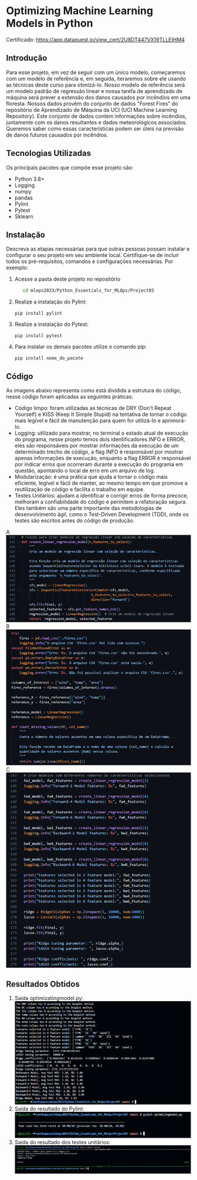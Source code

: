 # Optimizing Machine Learning Models in Python

Certificado: https://app.dataquest.io/view_cert/2U8DT447VX19TLLEIHM4
## Introdução

Para esse projeto, em vez de seguir com um único modelo, começaremos com um modelo de referência e, em seguida, iteraremos sobre ele usando as técnicas deste curso para otimizá-lo. Nosso modelo de referência será um modelo padrão de regressão linear e nossa tarefa de aprendizado de máquina será prever a extensão dos danos causados por incêndios em uma floresta. Nossos dados provêm do conjunto de dados "Forest Fires" do repositório de Aprendizado de Máquina da UCI (UCI Machine Learning Repository). Este conjunto de dados contém informações sobre incêndios, juntamente com os danos resultantes e dados meteorológicos associados. Queremos saber como essas características podem ser úteis na previsão de danos futuros causados por incêndios.

## Tecnologias Utilizadas

Os principais pacotes que compõe esse projeto são:

- Python 3.8+
- Logging
- numpy
- pandas
- Pylint
- Pytest
- Sklearn

## Instalação

Descreva as etapas necessárias para que outras pessoas possam instalar e configurar o seu projeto em seu ambiente local. Certifique-se de incluir todos os pré-requisitos, comandos e configurações necessárias. Por exemplo:

1. Acesse a pasta deste projeto no repositório
   ```bash
      cd mlops2023/Python_Essentials_for_MLOps/Project03
   ```
2. Realize a instalação do Pylint:
   ```
   pip install pylint
   ```
3. Realize a instalação do Pytest:
   ```
   pip install pytest
   ```
4. Para instalar os demais pacotes utilize o comando pip:
   ```
   pip install nome_do_pacote
   ```

## Código

As imagens abaixo representa como está dividida a estrutura do código, nesse código foram aplicadas as seguintes práticas:
- Código limpo: foram utilizadas as técnicas de DRY (Don't Repeat Yourself) e KISS (Keep It Simple Stupid) na tentativa de tornar o código mais legível e fácil de manutenção para quem for utilizá-lo e aprimorá-lo.
- Logging: utilizado para mostrar, no terminal o estado atual de execução do programa, nesse projeto temos dois identificadores INFO e ERROR, eles são responsáveis por mostrar informações da execução de um determinado trecho de código, a flag INFO é responsável por mostrar apenas informações de execução, enquanto a flag ERROR é responsável por indicar erros que ocorreram durante a execução do programa em questão, apontando o local de erro em um arquivo de log.
- Modularização: é uma prática que ajuda a tornar o código mais eficiente, legível e fácil de manter, ao mesmo tempo em que promove a reutilização de código e facilita o trabalho em equipe.
- Testes Unitários:  ajudam a identificar e corrigir erros de forma precoce, melhoram a confiabilidade do código e permitem a refatoração segura. Eles também são uma parte importante das metodologias de desenvolvimento ágil, como o Test-Driven Development (TDD), onde os testes são escritos antes do código de produção.

A
![Código 1](./imgs/codigo-projeto3.png)
B
![Código 2](./imgs/funcoes-projeto3.png)
C
![Código 3](./imgs/models-projeto3.png)


## Resultados Obtidos

1. Saída optimizatingmodel.py:
   ![Saída movie.recommendation.py](./imgs/saida-projeto3.png)   
2. Saída do resultado do Pylint:
   ![Saída do resultado do Pylint](./imgs/pylint-projeto3.png)
3. Saída do resultado dos testes unitários:
   ![Saída do resultado dos testes unitários](./imgs/pytest-projeto3.png)
